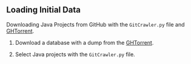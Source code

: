 Loading Initial Data
----------------------
Downloading Java Projects from GitHub with the `GitCrawler.py` file and [GHTorrent](http://ghtorrent.org/).

1. Download a database with a dump from the [GHTorrent](http://ghtorrent.org/).

2. Select Java projects with the `GitCrawler.py` file.